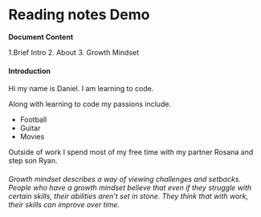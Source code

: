 # Reading notes Demo

**Document Content**

1.Brief Intro
2. About
3. Growth Mindset

#### Introduction
Hi my name is Daniel.  I am learning to code.

Along with learning to code my passions include.

- Football
- Guitar
- Movies

Outside of work I spend most of my free time with my partner Rosana and step son Ryan.


###### Growth mindset describes a way of viewing challenges and setbacks. People who have a growth mindset believe that even if they struggle with certain skills, their abilities aren't set in stone. They think that with work, their skills can improve over time.
